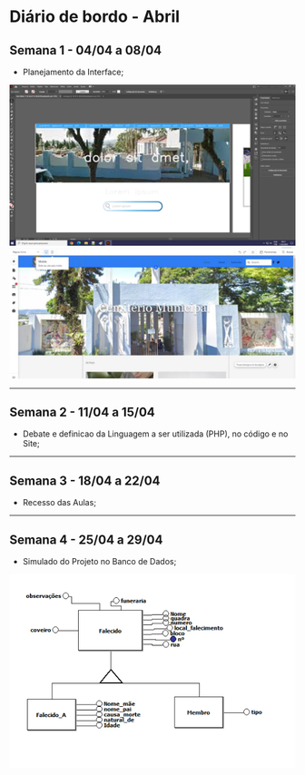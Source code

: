 # Diário de bordo - Abril



## Semana 1 - 04/04 a 08/04



* Planejamento da Interface;

![Simulacao_interface](imagens/INTERFACE1.png)
![Simulacao_interface2](imagens/INTERFACE2.png)


---



## Semana 2 - 11/04 a 15/04



* Debate e definicao da Linguagem a ser utilizada (PHP), no código e no Site;

---



## Semana 3 - 18/04 a 22/04



* Recesso das Aulas;



---



## Semana 4 - 25/04 a 29/04

* Simulado do Projeto no Banco de Dados;

![Simulacao_bd](imagens/BDsim.png)
